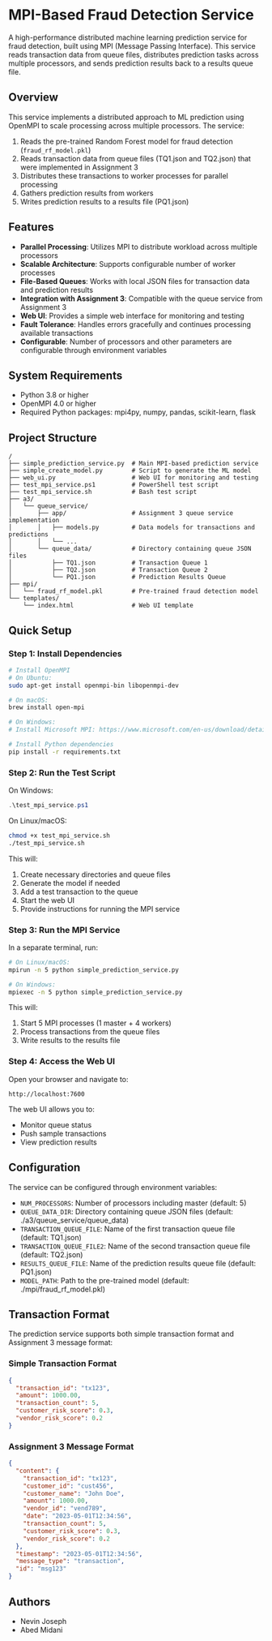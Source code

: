 # MPI-Based Fraud Detection Service

A high-performance distributed machine learning prediction service for fraud detection, built using MPI (Message Passing Interface). This service reads transaction data from queue files, distributes prediction tasks across multiple processors, and sends prediction results back to a results queue file.

## Overview

This service implements a distributed approach to ML prediction using OpenMPI to scale processing across multiple processors. The service:

1. Reads the pre-trained Random Forest model for fraud detection (`fraud_rf_model.pkl`)
2. Reads transaction data from queue files (TQ1.json and TQ2.json) that were implemented in Assignment 3
3. Distributes these transactions to worker processes for parallel processing
4. Gathers prediction results from workers
5. Writes prediction results to a results file (PQ1.json)

## Features

- **Parallel Processing**: Utilizes MPI to distribute workload across multiple processors
- **Scalable Architecture**: Supports configurable number of worker processes
- **File-Based Queues**: Works with local JSON files for transaction data and prediction results
- **Integration with Assignment 3**: Compatible with the queue service from Assignment 3
- **Web UI**: Provides a simple web interface for monitoring and testing
- **Fault Tolerance**: Handles errors gracefully and continues processing available transactions
- **Configurable**: Number of processors and other parameters are configurable through environment variables

## System Requirements

- Python 3.8 or higher
- OpenMPI 4.0 or higher
- Required Python packages: mpi4py, numpy, pandas, scikit-learn, flask

## Project Structure

```
/
├── simple_prediction_service.py  # Main MPI-based prediction service
├── simple_create_model.py        # Script to generate the ML model
├── web_ui.py                     # Web UI for monitoring and testing
├── test_mpi_service.ps1          # PowerShell test script
├── test_mpi_service.sh           # Bash test script
├── a3/
│   └── queue_service/
│       ├── app/                  # Assignment 3 queue service implementation
│       │   ├── models.py         # Data models for transactions and predictions
│       │   └── ...
│       └── queue_data/           # Directory containing queue JSON files
│           ├── TQ1.json          # Transaction Queue 1
│           ├── TQ2.json          # Transaction Queue 2
│           └── PQ1.json          # Prediction Results Queue
├── mpi/
│   └── fraud_rf_model.pkl        # Pre-trained fraud detection model
└── templates/
    └── index.html                # Web UI template
```

## Quick Setup

### Step 1: Install Dependencies

```bash
# Install OpenMPI
# On Ubuntu:
sudo apt-get install openmpi-bin libopenmpi-dev

# On macOS:
brew install open-mpi

# On Windows:
# Install Microsoft MPI: https://www.microsoft.com/en-us/download/details.aspx?id=57467

# Install Python dependencies
pip install -r requirements.txt
```

### Step 2: Run the Test Script

On Windows:
```powershell
.\test_mpi_service.ps1
```

On Linux/macOS:
```bash
chmod +x test_mpi_service.sh
./test_mpi_service.sh
```

This will:
1. Create necessary directories and queue files
2. Generate the model if needed
3. Add a test transaction to the queue
4. Start the web UI
5. Provide instructions for running the MPI service

### Step 3: Run the MPI Service

In a separate terminal, run:

```bash
# On Linux/macOS:
mpirun -n 5 python simple_prediction_service.py

# On Windows:
mpiexec -n 5 python simple_prediction_service.py
```

This will:
1. Start 5 MPI processes (1 master + 4 workers)
2. Process transactions from the queue files
3. Write results to the results file

### Step 4: Access the Web UI

Open your browser and navigate to:
```
http://localhost:7600
```

The web UI allows you to:
- Monitor queue status
- Push sample transactions
- View prediction results

## Configuration

The service can be configured through environment variables:

- `NUM_PROCESSORS`: Number of processors including master (default: 5)
- `QUEUE_DATA_DIR`: Directory containing queue JSON files (default: ./a3/queue_service/queue_data)
- `TRANSACTION_QUEUE_FILE`: Name of the first transaction queue file (default: TQ1.json)
- `TRANSACTION_QUEUE_FILE2`: Name of the second transaction queue file (default: TQ2.json)
- `RESULTS_QUEUE_FILE`: Name of the prediction results queue file (default: PQ1.json)
- `MODEL_PATH`: Path to the pre-trained model (default: ./mpi/fraud_rf_model.pkl)

## Transaction Format

The prediction service supports both simple transaction format and Assignment 3 message format:

### Simple Transaction Format
```json
{
  "transaction_id": "tx123",
  "amount": 1000.00,
  "transaction_count": 5,
  "customer_risk_score": 0.3,
  "vendor_risk_score": 0.2
}
```

### Assignment 3 Message Format
```json
{
  "content": {
    "transaction_id": "tx123",
    "customer_id": "cust456",
    "customer_name": "John Doe",
    "amount": 1000.00,
    "vendor_id": "vend789",
    "date": "2023-05-01T12:34:56",
    "transaction_count": 5,
    "customer_risk_score": 0.3,
    "vendor_risk_score": 0.2
  },
  "timestamp": "2023-05-01T12:34:56",
  "message_type": "transaction",
  "id": "msg123"
}
```

## Authors
- Nevin Joseph
- Abed Midani
